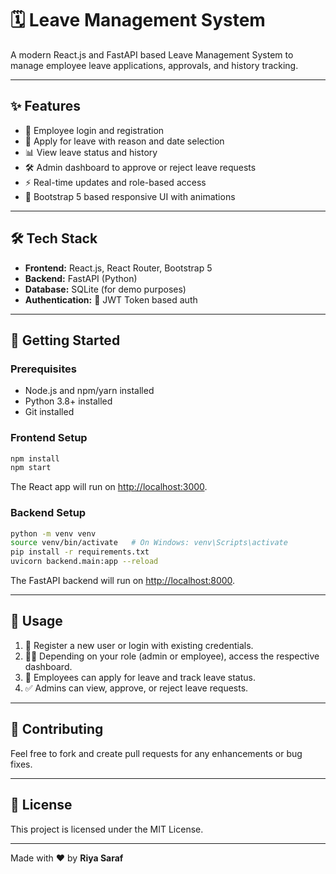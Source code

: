 # 🗓️ Leave Management System

A modern React.js and FastAPI based Leave Management System to manage employee leave applications, approvals, and history tracking.

---

## ✨ Features

- 👤 Employee login and registration  
- 📝 Apply for leave with reason and date selection  
- 📊 View leave status and history  
- 🛠️ Admin dashboard to approve or reject leave requests  
- ⚡ Real-time updates and role-based access  
- 🎨 Bootstrap 5 based responsive UI with animations

---

## 🛠️ Tech Stack

- **Frontend:** React.js, React Router, Bootstrap 5  
- **Backend:** FastAPI (Python)  
- **Database:** SQLite (for demo purposes)  
- **Authentication:** 🔐 JWT Token based auth

---

## 🚀 Getting Started

### Prerequisites

- Node.js and npm/yarn installed  
- Python 3.8+ installed  
- Git installed

### Frontend Setup

```bash
npm install
npm start
````

The React app will run on [http://localhost:3000](http://localhost:3000).

### Backend Setup

```bash
python -m venv venv
source venv/bin/activate   # On Windows: venv\Scripts\activate
pip install -r requirements.txt
uvicorn backend.main:app --reload
```

The FastAPI backend will run on [http://localhost:8000](http://localhost:8000).

---

## 🎯 Usage

1. 🔑 Register a new user or login with existing credentials.
2. 🧑‍💼 Depending on your role (admin or employee), access the respective dashboard.
3. 📝 Employees can apply for leave and track leave status.
4. ✅ Admins can view, approve, or reject leave requests.

---

## 🤝 Contributing

Feel free to fork and create pull requests for any enhancements or bug fixes.

---

## 📄 License

This project is licensed under the MIT License.

---

Made with ❤️ by **Riya Saraf**
